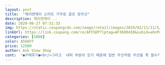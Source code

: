```yaml
---
layout: post 
title:  "제이앤제이 스마트 가꾸로 골프 장우산" 
description: 제이앤제이 ..
date: 2020-06-27 07:51:33 
img: https://static.coupangcdn.com/image/retail/images/2019/02/11/11/5/f0502399-17d6-45fb-b44a-dc97254c8985.jpg 
linkUrl: https://link.coupang.com/re/AFFSDP?lptag=AF3600438&subid=ahnPublicAsk&pageKey=288399388&itemId=913457758&vendorItemId=4573540912&traceid=V0-113-02053d61c5fe39d9 
categories: [1008] 
color: A566FF 
price: 12500 
author: Ask View Shop 
cont:  "●구매후기●<br/>그리고  내피 부분이 있기 때문에 일반 우산처럼 우산을 푹 쓸수가 없네요<br/>그리고 우산이 혼자 자립형으로 서 있을 수 있다는 것이 맘에 드네요 늘 어디 기대놔야 했는데 그러지 않아도 상관없으니 좋습니다 ㅎㅎ<br/>느낌이 꼭 일반 우산 뒤집어 진것을 원래대로 펼때의 느낌이 납니다<br/>물론 손을 펴서 넣어야 손이 들어갑니다<br/>반전 우산은 두 개가 있어요<br/>반전 우산은 아무데나 세워놓기가 편해서 좋아요<br/>비에 젖는게 싫어서 최대한 눌러쓰는 형태로 우산을 쓰다보니 우산살에 머리카락이 끼어서 머리카락이 뽑히는 상황이 많았는데 그런 일은 절대 안생기겠네요<br/>비올때 비가 직접적으로 닿는곳은 검정색부분이고<br/>손잡이는 원형도 제가 생각했던 것보다는 작은데 더 크면 손으로 잡고 있을 때가 아니면 많이 흔들거릴 수 있으니 적당한 것일 수 있구요<br/>손잡이와 기둥연결부가 약해 보입니다.<br/> 금방 부러질듯 합니다.<br/><br/>올해 장마때 쓸려고 장바구니에 넣고 이제야 구입하네요<br/>옷에도 안묻어서 반전 우산이 좋아요<br/>우산이 펴질때 바깥쪽 우산 살이 뒤집어져 있는 느낌인데 완전히 펴면 딱 펴지네요<br/>이번에 구매한 우산 말고도<br/>일단 C자 손잡이는 생각보다 작긴한데 손이 충분히 들어가는 크기라서 문제는 안되네요<br/>일반 우산은 세워두기가 불편하고<br/>작년에 이 제품을 보고 고민하다가 이제서야 구매했습니다<br/>접을땐 무늬가있는 안쪽이 바깥쪽으로 접혀서<br/>주먹을 쥐고서는 안 들어갑니다<br/>집에도 하나 두려고 하나 더 샀어요ㅎㅎ<br/>차에 타면 시트에 물이 흥건하게 묻어서 찝찝해서.<br/>.<br/> 안쓰게되더라구요ㅠㅠ<br/>차에 탈때도 시트가 덜 젖기도하고<br/>하나는 사무실에서 쓰고있는데<br/>하나는 예비로 차에 두고<br/>" 
---
```

